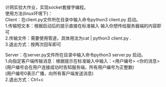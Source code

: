 计网实验大作业，实现socket套接字编程。   
使用方法(linux环境下)：   
Client：在client.py文件所在目录中输入命令python3 client.py <ip address> <port>启动。       
1.传输短文本：根据启动后的提示直接在标准输入 输入你想传给服务器端的内容即可          
2.传输文件：需要使用管道，具体用法为cat <file> | python3 client.py <ip address> <port>.          
3.退出方式：按两次回车即可          
             
Server：在server.py文件所在目录中输入命令python3 server.py <port>启动。      
1.向指定客户端传输消息：根据提示在标准输入中输入：<用户编号> <你的消息>       
(用户编号会在用户连接成功时告知服务端，所有用户编号为正整数)                
(用户编号0表示广播，向所有客户端发送消息)          
2.退出方式：Ctrl+c           
